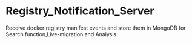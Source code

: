 # Registry_Notification_Server
Receive docker registry manifest events and store them in MongoDB for Search function,Live-migration and Analysis 
